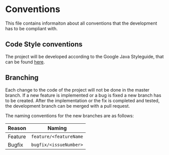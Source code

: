 # Conventions

This file contains informaiton about all conventions that the development has to be compliant with.

## Code Style conventions

The project will be developed according to the Google Java Styleguide, that can be found [here](https://google.github.io/styleguide/javaguide.html).

## Branching

Each change to the code of the project will not be done in the master branch. If a new feature is implemented or a bug is fixed a new branch has to be created. After the implementation or the fix is completed and tested, the development branch can be merged with a pull request.

The naming conventions for the new branches are as follows:

Reason | Naming
------ | ------
Feature | `feature/<featureName`
Bugfix | `bugfix/<issueNumber>`
